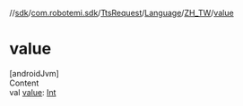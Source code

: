 //[sdk](../../../../../index.md)/[com.robotemi.sdk](../../../index.md)/[TtsRequest](../../index.md)/[Language](../index.md)/[ZH_TW](index.md)/[value](value.md)



# value  
[androidJvm]  
Content  
val [value](value.md): [Int](https://kotlinlang.org/api/latest/jvm/stdlib/kotlin/-int/index.html)  



